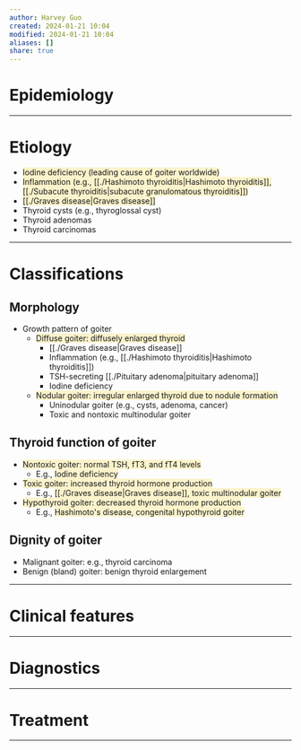 ```yaml
---
author: Harvey Guo
created: 2024-01-21 10:04
modified: 2024-01-21 10:04
aliases: []
share: true
---
```

# Epidemiology


---
# Etiology
- <span style="background:rgba(240, 200, 0, 0.2)">Iodine deficiency (leading cause of goiter worldwide) </span>
- <span style="background:rgba(240, 200, 0, 0.2)">Inflammation (e.g., [[./Hashimoto thyroiditis|Hashimoto thyroiditis]], [[./Subacute thyroiditis|subacute granulomatous thyroiditis]])</span>
- <span style="background:rgba(240, 200, 0, 0.2)">[[./Graves disease|Graves disease]]</span>
- Thyroid cysts (e.g., thyroglossal cyst)
- Thyroid adenomas
- Thyroid carcinomas

---
# Classifications
## Morphology
- Growth pattern of goiter
	- <span style="background:rgba(240, 200, 0, 0.2)">Diffuse goiter: diffusely enlarged thyroid</span>
		- [[./Graves disease|Graves disease]] 
		- Inflammation (e.g., [[./Hashimoto thyroiditis|Hashimoto thyroiditis]])
		- TSH-secreting [[./Pituitary adenoma|pituitary adenoma]]
		- Iodine deficiency
	- <span style="background:rgba(240, 200, 0, 0.2)">Nodular goiter: irregular enlarged thyroid due to nodule formation </span>
		- Uninodular goiter (e.g., cysts, adenoma, cancer)
		- Toxic and nontoxic multinodular goiter
## Thyroid function of goiter
- <span style="background:rgba(240, 200, 0, 0.2)">Nontoxic goiter: normal TSH, fT3, and fT4 levels</span>
	- E.g., <span style="background:rgba(240, 200, 0, 0.2)">Iodine deficiency</span>
- <span style="background:rgba(240, 200, 0, 0.2)">Toxic goiter: increased thyroid hormone production</span>
	- E.g., <span style="background:rgba(240, 200, 0, 0.2)">[[./Graves disease|Graves disease]], toxic multinodular goiter</span>
- <span style="background:rgba(240, 200, 0, 0.2)">Hypothyroid goiter: decreased thyroid hormone production</span>
	- E.g., <span style="background:rgba(240, 200, 0, 0.2)">Hashimoto's disease, congenital hypothyroid goiter</span>
## Dignity of goiter
- Malignant goiter: e.g., thyroid carcinoma
- Benign (bland) goiter: benign thyroid enlargement

---
# Clinical features


---
# Diagnostics


---
# Treatment


---
